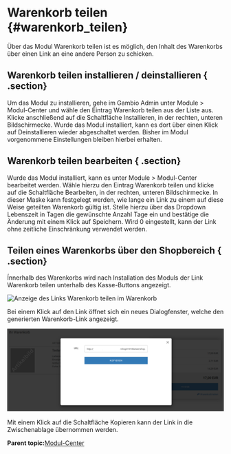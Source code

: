 # Warenkorb teilen {#warenkorb_teilen}

Über das Modul Warenkorb teilen ist es möglich, den Inhalt des Warenkorbs über einen Link an eine andere Person zu schicken.

## Warenkorb teilen installieren / deinstallieren { .section}

Um das Modul zu installieren, gehe im Gambio Admin unter Module \> Modul-Center und wähle den Eintrag Warenkorb teilen aus der Liste aus. Klicke anschließend auf die Schaltfläche Installieren, in der rechten, unteren Bildschirmecke. Wurde das Modul installiert, kann es dort über einen Klick auf Deinstallieren wieder abgeschaltet werden. Bisher im Modul vorgenommene Einstellungen bleiben hierbei erhalten.

## Warenkorb teilen bearbeiten { .section}

Wurde das Modul installiert, kann es unter Module \> Modul-Center bearbeitet werden. Wähle hierzu den Eintrag Warenkorb teilen und klicke auf die Schaltfläche Bearbeiten, in der rechten, unteren Bildschirmecke. In dieser Maske kann festgelegt werden, wie lange ein Link zu einem auf diese Weise geteilten Warenkorb gültig ist. Stelle hierzu über das Dropdown Lebenszeit in Tagen die gewünschte Anzahl Tage ein und bestätige die Änderung mit einem Klick auf Speichern. Wird 0 eingestellt, kann der Link ohne zeitliche Einschränkung verwendet werden.

## Teilen eines Warenkorbs über den Shopbereich { .section}

Ínnerhalb des Warenkorbs wird nach Installation des Moduls der Link Warenkorb teilen unterhalb des Kasse-Buttons angezeigt.

![](Bilder/WarenkorbTeilenWarenkorb_.png "Anzeige des Links Warenkorb teilen im
        Warenkorb")

Bei einem Klick auf den Link öffnet sich ein neues Dialogfenster, welche den generierten Warenkorb-Link angezeigt.

![](Bilder/WarenkorbTeilenModal_.png "Anzeige des Links im Dialogfenster")

Mit einem Klick auf die Schaltfläche Kopieren kann der Link in die Zwischenablage übernommen werden.

**Parent topic:**[Modul-Center](7_4_Modul_Center.md)


